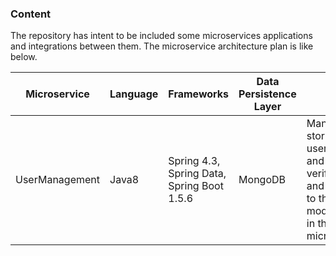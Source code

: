 ### Content

The repository has intent to be included some microservices applications and integrations between them. The microservice architecture plan is like below.

Microservice | Language      | Frameworks   | Data Persistence Layer	| Description
------------ | ------------- | -------------| ------------------------- | ---------------------
UserManagement|Java8|Spring 4.3, Spring Data, Spring Boot 1.5.6|MongoDB|Management and storing the users, user authentication and autherization to verify the identity and access controls to the modules/components in the other microservices.